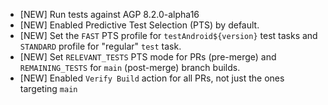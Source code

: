 - [NEW] Run tests against AGP 8.2.0-alpha16
- [NEW] Enabled Predictive Test Selection (PTS) by default.
- [NEW] Set the `FAST` PTS profile for `testAndroid${version}` test tasks and `STANDARD` profile for "regular" `test` task.
- [NEW] Set `RELEVANT_TESTS` PTS mode for PRs (pre-merge) and `REMAINING_TESTS` for `main` (post-merge) branch builds.
- [NEW] Enabled `Verify Build` action for all PRs, not just the ones targeting `main`
